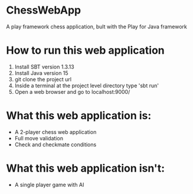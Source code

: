 # ChessWebApp
A play framework chess application, bult with the Play for Java framework

# How to run this web application
1. Install SBT version 1.3.13
2. Install Java version 15
3. git clone the project url
4. Inside a terminal at the project level directory type 'sbt run'
5. Open a web browser and go to localhost:9000/

# What this web application is:
- A 2-player chess web application
- Full move validation
- Check and checkmate conditions

# What this web application isn't:
- A single player game with AI
